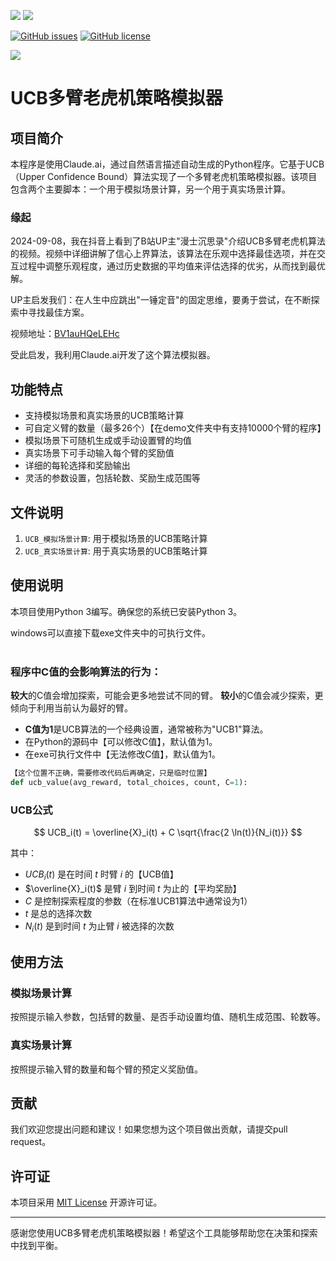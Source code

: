 ![](https://img.shields.io/badge/language-python-orange) ![](https://img.shields.io/badge/platform-win10--x64%7Cwin11--x64-lightgrey)

[![GitHub issues](https://img.shields.io/github/issues/cxj007sos/rpa_improve)](https://github.com/cxj007sos/rpa_improve/issues) [![GitHub license](https://img.shields.io/github/license/cxj007sos/rpa_improve)](https://github.com/cxj007sos/rpa_improve/blob/master/LICENSE)

[![](https://img.shields.io/badge/bilibili-%E5%A4%A7%E7%BE%BD-ff69b4)](https://space.bilibili.com/3410770?)

# UCB多臂老虎机策略模拟器

## 项目简介

本程序是使用Claude.ai，通过自然语言描述自动生成的Python程序。它基于UCB（Upper Confidence Bound）算法实现了一个多臂老虎机策略模拟器。该项目包含两个主要脚本：一个用于模拟场景计算，另一个用于真实场景计算。

### 缘起

2024-09-08，我在抖音上看到了B站UP主"漫士沉思录"介绍UCB多臂老虎机算法的视频。视频中详细讲解了信心上界算法，该算法在乐观中选择最佳选项，并在交互过程中调整乐观程度，通过历史数据的平均值来评估选择的优劣，从而找到最优解。

UP主启发我们：在人生中应跳出"一锤定音"的固定思维，要勇于尝试，在不断探索中寻找最佳方案。

视频地址：[BV1auHQeLEHc](https://www.bilibili.com/video/BV1auHQeLEHc)

受此启发，我利用Claude.ai开发了这个算法模拟器。

## 功能特点

- 支持模拟场景和真实场景的UCB策略计算
- 可自定义臂的数量（最多26个）【在demo文件夹中有支持10000个臂的程序】
- 模拟场景下可随机生成或手动设置臂的均值
- 真实场景下可手动输入每个臂的奖励值
- 详细的每轮选择和奖励输出
- 灵活的参数设置，包括轮数、奖励生成范围等

## 文件说明

1. `UCB_模拟场景计算`: 用于模拟场景的UCB策略计算
2. `UCB_真实场景计算`: 用于真实场景的UCB策略计算

## 使用说明

本项目使用Python 3编写。确保您的系统已安装Python 3。

windows可以直接下载exe文件夹中的可执行文件。
<br><br>

### 程序中**C值**的会影响算法的行为：

**较大**的C值会增加探索，可能会更多地尝试不同的臂。
**较小**的C值会减少探索，更倾向于利用当前认为最好的臂。

- **C值为1**是UCB算法的一个经典设置，通常被称为"UCB1"算法。
- 在Python的源码中【可以修改C值】，默认值为1。
- 在exe可执行文件中【无法修改C值】，默认值为1。

```python
【这个位置不正确，需要修改代码后再确定，只是临时位置】
def ucb_value(avg_reward, total_choices, count, C=1):
```

### UCB公式
$$
UCB_i(t) = \overline{X}_i(t) + C \sqrt{\frac{2 \ln(t)}{N_i(t)}}
$$

其中：

- $UCB_i(t)$ 是在时间 $t$ 时臂 $i$ 的【UCB值】
- $\overline{X}_i(t)$ 是臂 $i$ 到时间 $t$ 为止的【平均奖励】
- $C$ 是控制探索程度的参数（在标准UCB1算法中通常设为1）
- $t$ 是总的选择次数
- $N_i(t)$ 是到时间 $t$ 为止臂 $i$ 被选择的次数

## 使用方法

### 模拟场景计算

按照提示输入参数，包括臂的数量、是否手动设置均值、随机生成范围、轮数等。

### 真实场景计算

按照提示输入臂的数量和每个臂的预定义奖励值。

## 贡献

我们欢迎您提出问题和建议！如果您想为这个项目做出贡献，请提交pull request。

## 许可证

本项目采用 [MIT License](https://opensource.org/licenses/MIT) 开源许可证。

---

感谢您使用UCB多臂老虎机策略模拟器！希望这个工具能够帮助您在决策和探索中找到平衡。
